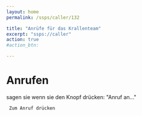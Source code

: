 ```yaml
---
layout: home
permalink: /ssps/caller/132

title: "Anrüfe für das Krallenteam"
excerpt: "ssps://caller"
action: true
#action_btn:

---
```


# Anrufen
sagen sie wenn sie den Knopf drücken: "Anruf an..."

     Zum Anruf drücken 

